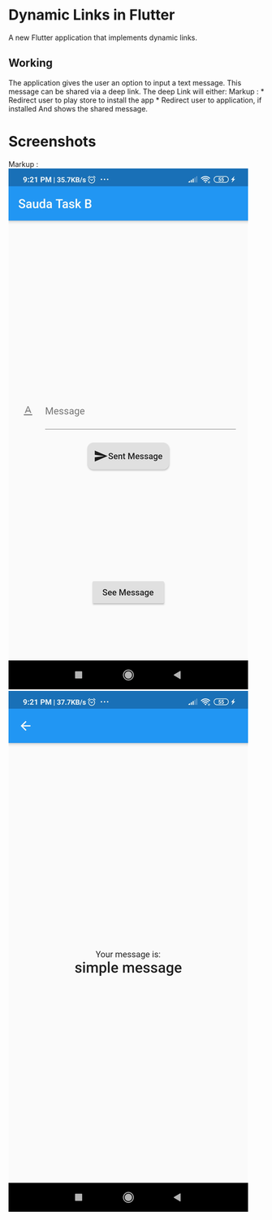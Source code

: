 # Dynamic Links in Flutter

A new Flutter application that implements dynamic links.

## Working

The application gives the user an option to input a text message. This message can be shared via a deep link. The deep Link will either:
 Markup : * Redirect user to play store to install the app
          * Redirect user to application, if installed
And shows the shared message.

# Screenshots

Markup : ![picture alt](screenshots/ss1.png "Title is optional")
         ![picture alt](screenshots/ss2.png "Title is optional")
